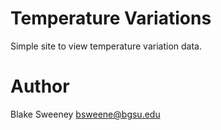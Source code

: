 Temperature Variations
======================

Simple site to view temperature variation data.

Author
======
Blake Sweeney <bsweene@bgsu.edu>
